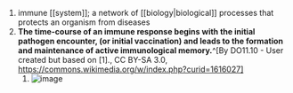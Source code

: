 1. immune [[system]]; a network of [[biology|biological]] processes that protects an organism from diseases
2. **The time-course of an immune response begins with the initial pathogen encounter, (or initial vaccination) and leads to the formation and maintenance of active immunological memory.**^[By DO11.10 - User created but based on [1]., CC BY-SA 3.0, https://commons.wikimedia.org/w/index.php?curid=1616027]
	1. ![image](https://upload.wikimedia.org/wikipedia/commons/thumb/b/be/Immune_response.jpg/640px-Immune_response.jpg)